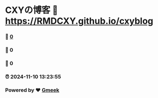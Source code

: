 # CXYの博客 :link: https://RMDCXY.github.io/cxyblog 
### :page_facing_up: [0](https://RMDCXY.github.io/cxyblog/tag.html) 
### :speech_balloon: 0 
### :hibiscus: 0 
### :alarm_clock: 2024-11-10 13:23:55 
### Powered by :heart: [Gmeek](https://github.com/Meekdai/Gmeek)
